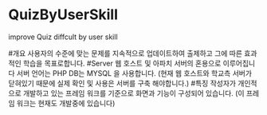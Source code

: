 # QuizByUserSkill
improve Quiz diffcult by user skill

#개요
사용자의 수준에 맞는 문제를 지속적으로 업데이트하여 출제하고
그에 따른 효과적인 학습을 목표로합니다.
#Server
웹 호스트 및 아파치 서버의 혼용으로 이루어집니다
서버 언어는 PHP DB는 MYSQL 을 사용합니다.
(현재 웹 호스트와 학교측 서버가 닫혀있기 때문에 실제 확인 및 사용은 서버를 구축 해야합니다.)
#특징
작성자가 개인적으로 개발하고 있는 프레임 워크를 기준으로 화면과 기능이 구성되어 있습니다.
(이 프레임 워크는 현재도 개발중에 있습니다)
